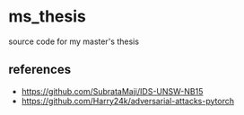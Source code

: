 # ms_thesis
source code for my master's thesis

## references
* https://github.com/SubrataMaji/IDS-UNSW-NB15
* https://github.com/Harry24k/adversarial-attacks-pytorch
